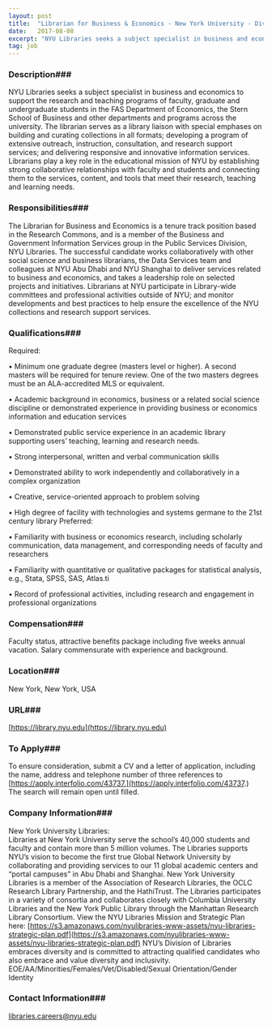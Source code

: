 ```yaml
---
layout: post
title:  "Librarian for Business & Economics - New York University - Division of Libraries"
date:   2017-08-08
excerpt: "NYU Libraries seeks a subject specialist in business and economics to support the research and teaching programs of faculty, graduate and undergraduate students in the FAS Department of Economics, the Stern School of Business and other departments and programs across the university. The librarian serves as a library liaison with..."
tag: job
---
```


### Description###

NYU Libraries seeks a subject specialist in business and economics to support the research and teaching programs of faculty, graduate and undergraduate students in the FAS Department of Economics, the Stern School of Business and other departments and programs across the university.  The librarian serves as a library liaison with special emphases on building and curating collections in all formats; developing a program of extensive outreach, instruction, consultation, and research support services; and delivering responsive and innovative information services.  Librarians play a key role in the educational mission of NYU by establishing strong collaborative relationships with faculty and students and connecting them to the services, content, and tools that meet their research, teaching and learning needs.


### Responsibilities###

The Librarian for Business and Economics is a tenure track position based in the Research Commons, and is a member of the Business and Government Information Services group in the Public Services Division, NYU Libraries.   The successful candidate works collaboratively with other social science and business librarians, the Data Services team and colleagues at NYU Abu Dhabi and NYU Shanghai to deliver services related to business and economics, and takes a leadership role on selected projects and initiatives.  Librarians at NYU participate in Library-wide committees and professional activities outside of NYU; and monitor developments and best practices to help ensure the excellence of the NYU collections and research support services.


### Qualifications###

Required:

• 	Minimum one graduate degree (masters level or higher).  A second masters will be required for tenure review. One of the two masters degrees must be an ALA-accredited MLS or equivalent.

• 	Academic background in economics, business or a related social science discipline or demonstrated experience in providing business or economics information and education services

• 	Demonstrated public service experience in an academic library supporting users’ teaching, learning and research needs. 

• 	Strong interpersonal, written and verbal communication skills

• 	Demonstrated ability to work independently and collaboratively in a complex organization

• 	Creative, service-oriented approach to problem solving

• 	High degree of facility with technologies and systems germane to the 21st century library
Preferred:

• 	Familiarity with business or economics research, including scholarly communication, data management, and corresponding needs of faculty and researchers

• 	Familiarity with quantitative or qualitative packages for statistical analysis, e.g., Stata, SPSS, SAS, Atlas.ti

• 	Record of professional activities, including research and engagement in professional organizations


### Compensation###

Faculty status, attractive benefits package including five weeks annual vacation. Salary commensurate with experience and background.


### Location###

New York, New York, USA


### URL###

[https://library.nyu.edu](https://library.nyu.edu)

### To Apply###

To ensure consideration, submit a CV and a letter of application, including the name, address and telephone number of three references to [https://apply.interfolio.com/43737.](https://apply.interfolio.com/43737.) The search will remain open until filled.


### Company Information###

New York University Libraries:  
Libraries at New York University serve the school’s 40,000 students and faculty and contain more than 5 million volumes. The Libraries supports NYU’s vision to become the first true Global Network University by collaborating and providing services to our 11 global academic centers and “portal campuses” in Abu Dhabi and Shanghai.   New York University Libraries is a member of the Association of Research Libraries, the OCLC Research Library Partnership, and the HathiTrust. The Libraries participates in a variety of consortia and collaborates closely with Columbia University Libraries and the New York Public Library through the Manhattan Research Library Consortium. View the NYU Libraries Mission and Strategic Plan here:  [https://s3.amazonaws.com/nyulibraries-www-assets/nyu-libraries-strategic-plan.pdf](https://s3.amazonaws.com/nyulibraries-www-assets/nyu-libraries-strategic-plan.pdf)
NYU’s Division of Libraries embraces diversity and is committed to attracting qualified candidates who also embrace and value diversity and inclusivity. 
EOE/AA/Minorities/Females/Vet/Disabled/Sexual Orientation/Gender Identity


### Contact Information###

libraries.careers@nyu.edu

